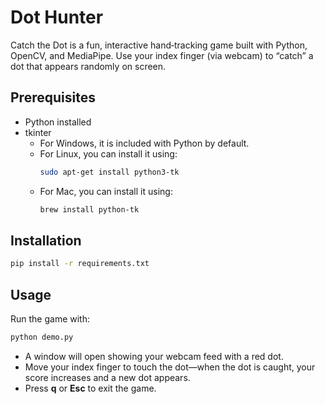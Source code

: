 # Dot Hunter

Catch the Dot is a fun, interactive hand‑tracking game built with Python, OpenCV, and MediaPipe. Use your index finger (via webcam) to “catch” a dot that appears randomly on screen.

## Prerequisites
- Python installed
- tkinter
  - For Windows, it is included with Python by default.
  - For Linux, you can install it using:
    ```bash
    sudo apt-get install python3-tk
    ```
  - For Mac, you can install it using:
    ```bash
    brew install python-tk
    ```

## Installation
```bash
pip install -r requirements.txt
```

## Usage
Run the game with:
```bash
python demo.py
```
- A window will open showing your webcam feed with a red dot.
- Move your index finger to touch the dot—when the dot is caught, your score increases and a new dot appears.
- Press **q** or **Esc** to exit the game.